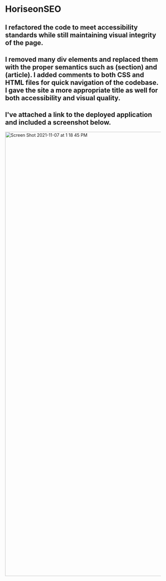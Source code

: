 # HoriseonSEO

## I refactored the code to meet accessibility standards while still maintaining visual integrity of the page. 

## I removed many div elements and replaced them with the proper semantics such as (section) and (article). I added comments to both CSS and HTML files for quick navigation of the codebase. I gave the site a more appropriate title as well for both accessibility and visual quality. 

## I've attached a link to the deployed application and included a screenshot below.


<img width="1440" alt="Screen Shot 2021-11-07 at 1 18 45 PM" src="https://user-images.githubusercontent.com/89992969/140656962-6915a8f1-6b89-4179-a081-bdc4e47d0a3e.png">
